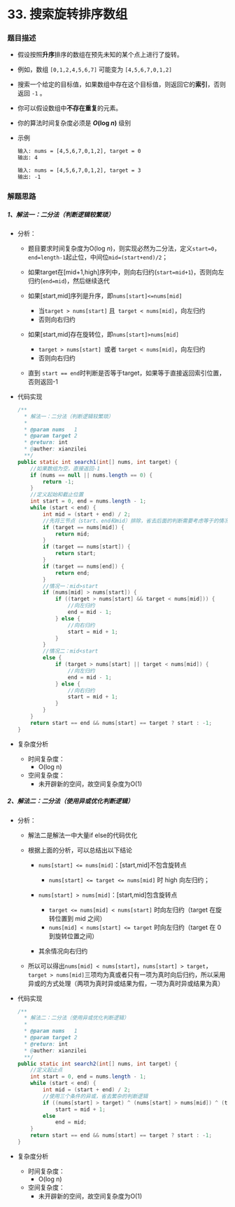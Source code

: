 # 33. 搜索旋转排序数组

### 题目描述

* 假设按照**升序**排序的数组在预先未知的某个点上进行了旋转。

* 例如，数组 `[0,1,2,4,5,6,7]` 可能变为 `[4,5,6,7,0,1,2]` 

* 搜索一个给定的目标值，如果数组中存在这个目标值，则返回它的**索引**，否则返回 `-1` 。

* 你可以假设数组中**不存在重复**的元素。

* 你的算法时间复杂度必须是 ***O*(log *n*)** 级别

* 示例

  ```tex
  输入: nums = [4,5,6,7,0,1,2], target = 0
  输出: 4
  
  输入: nums = [4,5,6,7,0,1,2], target = 3
  输出: -1
  ```

### 解题思路

##### 1、解法一：二分法（判断逻辑较繁琐）

* 分析：
  
  * 题目要求时间复杂度为O(log *n*)，则实现必然为二分法，定义`start=0`，`end=length-1`起止位，中间位`mid=(start+end)/2`；
  * 如果target在[mid+1,high]序列中，则向右归约(`start=mid+1`)，否则向左归约(`end=mid`)，然后继续迭代
  * 如果[start,mid]序列是升序，即`nums[start]<=nums[mid]`
    * 当`target > nums[start]` 且` target < nums[mid]`，向左归约
    * 否则向右归约
  
  * 如果[start,mid]存在旋转位，即`nums[start]>nums[mid]`
    * `target > nums[start] `或者 `target < nums[mid]`，向左归约
    * 否则向右归约
  
  * 直到 `start == end`时判断是否等于target，如果等于直接返回索引位置，否则返回-1
  
* 代码实现

  ```java
  /**
    * 解法一：二分法（判断逻辑较繁琐）
    *
    * @param nums   1
    * @param target 2
    * @return: int
    * @auther: xianzilei
    **/
  public static int search1(int[] nums, int target) {
      //如果数组为空，直接返回-1
      if (nums == null || nums.length == 0) {
          return -1;
      }
      //定义起始和截止位置
      int start = 0, end = nums.length - 1;
      while (start < end) {
          int mid = (start + end) / 2;
          //先将三节点（start、end和mid）排除，省去后面的判断需要考虑等于的情况
          if (target == nums[mid]) {
              return mid;
          }
          if (target == nums[start]) {
              return start;
          }
          if (target == nums[end]) {
              return end;
          }
          //情况一：mid>start
          if (nums[mid] > nums[start]) {
              if ((target > nums[start] && target < nums[mid])) {
                  //向左归约
                  end = mid - 1;
              } else {
                  //向右归约
                  start = mid + 1;
              }
          }
          //情况二：mid<start
          else {
              if (target > nums[start] || target < nums[mid]) {
                  //向左归约
                  end = mid - 1;
              } else {
                  //向右归约
                  start = mid + 1;
              }
          }
      }
      return start == end && nums[start] == target ? start : -1;
  }
  ```
  
* 复杂度分析
  * 时间复杂度：
    * O(log n)
  * 空间复杂度：
    * 未开辟新的空间，故空间复杂度为O(1)

##### 2、解法二：二分法（使用异或优化判断逻辑）

- 分析：

  * 解法二是解法一中大量if else的代码优化

  * 根据上面的分析，可以总结出以下结论

    * `nums[start] <= nums[mid]`：[start,mid]不包含旋转点
      * `nums[start] <= target <= nums[mid]` 时 high 向左归约；
    * `nums[start] > nums[mid]`：[start,mid]包含旋转点
      * `target <= nums[mid] < nums[start]` 时向左归约（target 在旋转位置到 mid 之间）
      * `nums[mid] < nums[start] <= target` 时向左归约（target 在 0 到旋转位置之间）

    * 其余情况向右归约

  * 所以可以得出`nums[mid] < nums[start]`，`nums[start] > target`，`target > nums[mid]`三项均为真或者只有一项为真时向后归约，所以采用异或的方式处理（两项为真时异或结果为假，一项为真时异或结果为真）

- 代码实现

  ```java
  /**
    * 解法二：二分法（使用异或优化判断逻辑）
    *
    * @param nums   1
    * @param target 2
    * @return: int
    * @auther: xianzilei
    **/
  public static int search2(int[] nums, int target) {
      //定义起止点
      int start = 0, end = nums.length - 1;
      while (start < end) {
          int mid = (start + end) / 2;
          //使用三个条件的异或，省去繁杂的判断逻辑
          if ((nums[start] > target) ^ (nums[start] > nums[mid]) ^ (target > nums[mid]))
              start = mid + 1;
          else
              end = mid;
      }
      return start == end && nums[start] == target ? start : -1;
  }
  ```

- 复杂度分析

  - 时间复杂度：
    - O(log n)
  - 空间复杂度：
    - 未开辟新的空间，故空间复杂度为O(1)
